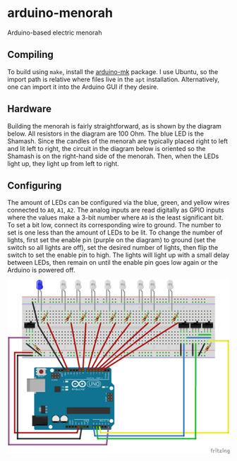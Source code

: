 # arduino-menorah
Arduino-based electric menorah

## Compiling

To build using `make`, install the
[arduino-mk](https://github.com/sudar/Arduino-Makefile) package. I use Ubuntu,
so the import path is relative where files live in the `apt` installation.
Alternatively, one can import it into the Arduino GUI if they desire.

## Hardware

Building the menorah is fairly straightforward, as is shown by the diagram
below. All resistors in the diagram are 100 Ohm. The blue LED is the Shamash.
Since the candles of the menorah are typically placed right to left and lit
left to right, the circuit in the diagram below is oriented so the Shamash is
on the right-hand side of the menorah. Then, when the LEDs light up, they light
up from left to right.

## Configuring

The amount of LEDs can be configured via the blue, green, and yellow wires
connected to `A0`, `A1`, `A2`. The analog inputs are read digitally as GPIO
inputs where the values make a 3-bit number where `A0` is the least significant
bit. To set a bit low, connect its corresponding wire to ground. The number to
set is one less than the amount of LEDs to be lit. To change the number of
lights, first set the enable pin (purple on the diagram) to ground (set the
switch so all lights are off), set the desired number of lights, then flip the
switch to set the enable pin to high. The lights will light up with a small
delay between LEDs, then remain on until the enable pin goes low again or the
Arduino is powered off.

![Arduino menorah circuit setup](https://github.com/domagalski/arduino-menorah/blob/main/menorah.png)
